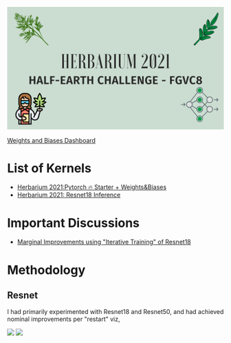 ![](https://github.com/SauravMaheshkar/Herbarium2021/blob/main/assets/Banner.png?raw=true)

[Weights and Biases Dashboard](https://wandb.ai/sauravmaheshkar/Herbarium%202021)

# List of Kernels

* [Herbarium 2021:Pytorch 🔥 Starter + Weights&Biases](https://www.kaggle.com/sauravmaheshkar/herbarium-2021-pytorch-starter-weights-biases)
* [Herbarium 2021: Resnet18 Inference](https://www.kaggle.com/sauravmaheshkar/herbarium-2021-resnet18-inference)

# Important Discussions

* [Marginal Improvements using "Iterative Training" of Resnet18](https://www.kaggle.com/c/herbarium-2021-fgvc8/discussion/229666)

# Methodology

## Resnet

I had primarily experimented with Resnet18 and Resnet50, and had achieved nominal improvements per "restart" viz,

![](https://imgur.com/3CaTjYa.png)
![](https://i.imgur.com/voiTQnQ.png)

